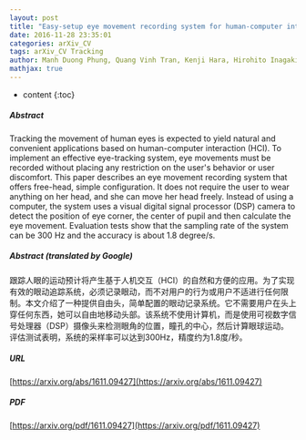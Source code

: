 ```yaml
---
layout: post
title: "Easy-setup eye movement recording system for human-computer interaction"
date: 2016-11-28 23:35:01
categories: arXiv_CV
tags: arXiv_CV Tracking
author: Manh Duong Phung, Quang Vinh Tran, Kenji Hara, Hirohito Inagaki, Masanobu Abe
mathjax: true
---
```


* content
{:toc}

##### Abstract
Tracking the movement of human eyes is expected to yield natural and convenient applications based on human-computer interaction (HCI). To implement an effective eye-tracking system, eye movements must be recorded without placing any restriction on the user's behavior or user discomfort. This paper describes an eye movement recording system that offers free-head, simple configuration. It does not require the user to wear anything on her head, and she can move her head freely. Instead of using a computer, the system uses a visual digital signal processor (DSP) camera to detect the position of eye corner, the center of pupil and then calculate the eye movement. Evaluation tests show that the sampling rate of the system can be 300 Hz and the accuracy is about 1.8 degree/s.

##### Abstract (translated by Google)
跟踪人眼的运动预计将产生基于人机交互（HCI）的自然和方便的应用。为了实现有效的眼动追踪系统，必须记录眼动，而不对用户的行为或用户不适进行任何限制。本文介绍了一种提供自由头，简单配置的眼动记录系统。它不需要用户在头上穿任何东西，她可以自由地移动头部。该系统不使用计算机，而是使用可视数字信号处理器（DSP）摄像头来检测眼角的位置，瞳孔的中心，然后计算眼球运动。评估测试表明，系统的采样率可以达到300Hz，精度约为1.8度/秒。

##### URL
[https://arxiv.org/abs/1611.09427](https://arxiv.org/abs/1611.09427)

##### PDF
[https://arxiv.org/pdf/1611.09427](https://arxiv.org/pdf/1611.09427)


